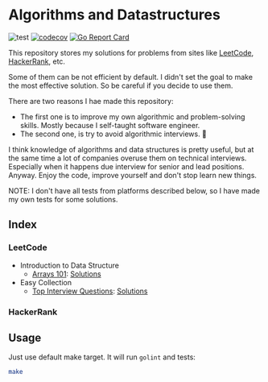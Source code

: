 # Algorithms and Datastructures

![test](https://github.com/idexter/algorithms-and-datastructures/workflows/test/badge.svg)
[![codecov](https://codecov.io/gh/idexter/algorithms-and-datastructures/branch/master/graph/badge.svg?token=LHA4hN5boC)](codecov)
[![Go Report Card](https://goreportcard.com/badge/github.com/idexter/algorithms-and-datastructures?master)](https://goreportcard.com/report/github.com/idexter/algorithms-and-datastructures)

This repository stores my solutions for problems from sites like [LeetCode](https://leetcode.com), [HackerRank](https://hackerrank.com), etc.

Some of them can be not efficient by default. I didn't set the goal to make the most effective solution. So be careful if you decide to use them.

There are two reasons I hae made this repository:
- The first one is to improve my own algorithmic and problem-solving skills. Mostly because I self-taught software engineer.
- The second one, is try to avoid algorithmic interviews. 🥲

I think knowledge of algorithms and data structures is pretty useful, but at the same time a lot of companies overuse them on technical interviews.
Especially when it happens due interview for senior and lead positions. Anyway. Enjoy the code, improve yourself and don't stop learn new things.

NOTE: I don't have all tests from platforms described below, so I have made my own tests for some solutions.

## Index

### LeetCode

- Introduction to Data Structure
    - [Arrays 101](https://leetcode.com/explore/learn/card/fun-with-arrays/): [Solutions](./leetcode/explore/learn/card/fun-with-arrays)
- Easy Collection
    - [Top Interview Questions](https://leetcode.com/explore/featured/card/top-interview-questions-easy/): [Solutions](./leetcode/explore/featured/card/top-interview-questions-easy)

### HackerRank

## Usage

Just use default make target.
It will run `golint` and tests:

```bash
make
```
